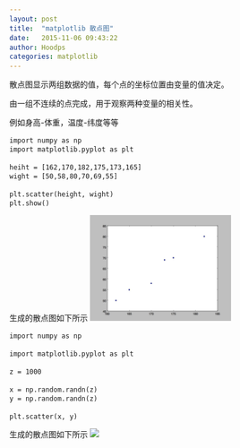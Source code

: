 ```yaml
---
layout: post
title:  "matplotlib 散点图"
date:   2015-11-06 09:43:22
author: Hoodps
categories: matplotlib
---
```


散点图显示两组数据的值，每个点的坐标位置由变量的值决定。

由一组不连续的点完成，用于观察两种变量的相关性。

例如身高-体重，温度-纬度等等


	import numpy as np
	import matplotlib.pyplot as plt

	heiht = [162,170,182,175,173,165]
	wight = [50,58,80,70,69,55]

	plt.scatter(height, wight)
	plt.show()

生成的散点图如下所示
<img src="/assets/plt/scatrer.png" style="width: 50%;">

	import numpy as np

	import matplotlib.pyplot as plt

	z = 1000

	x = np.random.randn(z)
	y = np.random.randn(z)

	plt.scatter(x, y)

生成的散点图如下所示
<img src="/assets/plt/scatter1.png" style="width: 50%;">
